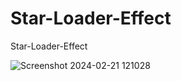 # Star-Loader-Effect
Star-Loader-Effect

![Screenshot 2024-02-21 121028](https://github.com/nabinjana-dsc/Star-Loader-Effect/assets/120771456/e4a841e0-a107-4cb2-ba0e-b0929dd65813)
